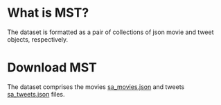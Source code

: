 # What is MST?
The dataset is formatted as a pair of collections of json movie and tweet objects, respectively.

# Download MST
The dataset comprises the movies [sa_movies.json](sa_movies.json) and tweets [sa_tweets.json](sa_tweets.json) files.
